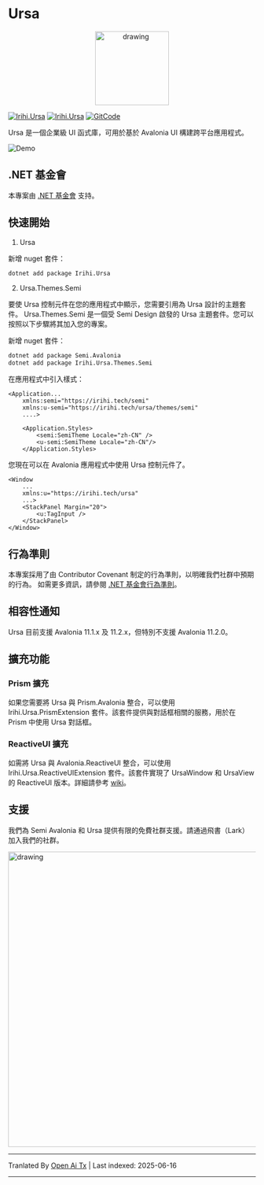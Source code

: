 # Ursa

<p align="center">
    <img src="https://raw.githubusercontent.com/irihitech/Ursa.Avalonia/main/assets/Ursa.svg" alt="drawing" width="150" />
</p>

[![Irihi.Ursa](https://img.shields.io/nuget/v/Irihi.Ursa.svg?color=red&style=flat-square)](https://www.nuget.org/packages/Irihi.Ursa/)
[![Irihi.Ursa](https://img.shields.io/nuget/dt/Irihi.Ursa.svg?style=flat-square)](https://www.nuget.org/packages/Irihi.Ursa/)
[![GitCode](https://gitcode.com/IRIHI_Technology/Ursa.Avalonia/star/badge.svg)](https://gitcode.com/IRIHI_Technology/Ursa.Avalonia)

Ursa 是一個企業級 UI 函式庫，可用於基於 Avalonia UI 構建跨平台應用程式。

![Demo](https://raw.githubusercontent.com/irihitech/Ursa.Avalonia/main/assets/dark-demo.jpg)

## .NET 基金會

本專案由 [.NET 基金會](https://dotnetfoundation.org) 支持。

## 快速開始

1. Ursa

新增 nuget 套件：
```bash
dotnet add package Irihi.Ursa
```

2. Ursa.Themes.Semi

要使 Ursa 控制元件在您的應用程式中顯示，您需要引用為 Ursa 設計的主題套件。
Ursa.Themes.Semi 是一個受 Semi Design 啟發的 Ursa 主題套件。您可以按照以下步驟將其加入您的專案。

新增 nuget 套件：
```bash
dotnet add package Semi.Avalonia
dotnet add package Irihi.Ursa.Themes.Semi
```

在應用程式中引入樣式：
```xaml
<Application...
    xmlns:semi="https://irihi.tech/semi"
    xmlns:u-semi="https://irihi.tech/ursa/themes/semi"
    ....>

    <Application.Styles>
        <semi:SemiTheme Locale="zh-CN" />
        <u-semi:SemiTheme Locale="zh-CN"/>
    </Application.Styles>
```

您現在可以在 Avalonia 應用程式中使用 Ursa 控制元件了。
```xaml
<Window
    ...
    xmlns:u="https://irihi.tech/ursa"
    ...>
    <StackPanel Margin="20">
        <u:TagInput />
    </StackPanel>
</Window>
```

## 行為準則

本專案採用了由 Contributor Covenant 制定的行為準則，以明確我們社群中預期的行為。
如需更多資訊，請參閱 [.NET 基金會行為準則](https://dotnetfoundation.org/code-of-conduct)。

## 相容性通知
Ursa 目前支援 Avalonia 11.1.x 及 11.2.x，但特別不支援 Avalonia 11.2.0。

## 擴充功能

### Prism 擴充
如果您需要將 Ursa 與 Prism.Avalonia 整合，可以使用 Irihi.Ursa.PrismExtension 套件。該套件提供與對話框相關的服務，用於在 Prism 中使用 Ursa 對話框。

### ReactiveUI 擴充
如需將 Ursa 與 Avalonia.ReactiveUI 整合，可以使用 Irihi.Ursa.ReactiveUIExtension 套件。該套件實現了 UrsaWindow 和 UrsaView 的 ReactiveUI 版本。詳細請參考 [wiki](https://github.com/irihitech/Ursa.Avalonia/wiki/Ursa-ReactiveUI-extension)。

## 支援

我們為 Semi Avalonia 和 Ursa 提供有限的免費社群支援。請通過飛書（Lark）加入我們的社群。

<p>
    <img src="https://raw.githubusercontent.com/irihitech/Ursa.Avalonia/main/assets/community-support.png" alt="drawing" width="600" />
</p>


---

Tranlated By [Open Ai Tx](https://github.com/OpenAiTx/OpenAiTx) | Last indexed: 2025-06-16

---
